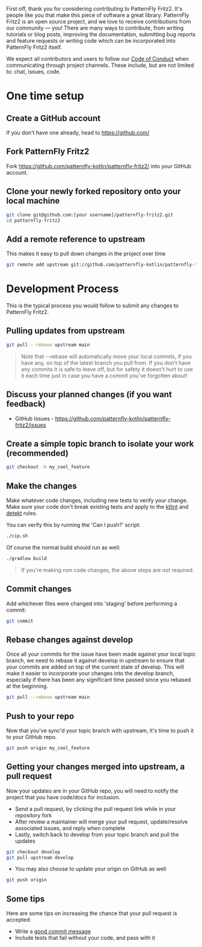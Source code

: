 First off, thank you for considering contributing to PatternFly Fritz2. It's people like you that make this piece of software a great library. PatternFly Fritz2 is an open source project, and we love to receive contributions from our community — you! There are many ways to contribute, from writing tutorials or blog posts, improving the documentation, submitting bug reports and feature requests or writing code which can be incorporated into PatternFly Fritz2 itself.

We expect all contributors and users to follow our [Code of Conduct](CODE_OF_CONDUCT.md) when communicating through project channels. These include, but are not limited to: chat, issues, code.

# One time setup

## Create a GitHub account

If you don't have one already, head to https://github.com/

## Fork PatternFly Fritz2

Fork https://github.com/patternfly-kotlin/patternfly-fritz2/ into your GitHub account.

## Clone your newly forked repository onto your local machine

```bash
git clone git@github.com:[your username]/patternfly-fritz2.git
cd patternfly-fritz2
```

## Add a remote reference to upstream

This makes it easy to pull down changes in the project over time

```bash
git remote add upstream git://github.com/patternfly-kotlin/patternfly-fritz2.git
```

# Development Process

This is the typical process you would follow to submit any changes to PatternFly Fritz2.

## Pulling updates from upstream

```bash
git pull --rebase upstream main
```

> Note that --rebase will automatically move your local commits, if you have
> any, on top of the latest branch you pull from.
> If you don't have any commits it is safe to leave off, but for safety it
> doesn't hurt to use it each time just in case you have a commit you've
> forgotten about!

## Discuss your planned changes (if you want feedback)

* GitHub Issues - https://github.com/patternfly-kotlin/patternfly-fritz2/issues

## Create a simple topic branch to isolate your work (recommended)

```bash
git checkout -b my_cool_feature
```

## Make the changes

Make whatever code changes, including new tests to verify your change. Make sure your code don't break existing tests and apply to the [ktlint](https://ktlint.github.io/#rules) and [detekt](config/detekt/detekt.yml) rules. 

You can verify this by running the 'Can I push?' script:

```bash
./cip.sh
```

Of course the normal build should run as well:

```bash
./gradlew build
```

> If you're making non code changes, the above steps are not required.

## Commit changes

Add whichever files were changed into 'staging' before performing a commit:

```bash
git commit
```

## Rebase changes against develop

Once all your commits for the issue have been made against your local topic branch, we need to rebase it against develop in upstream to ensure that your commits are added on top of the current state of develop. This will make it easier to incorporate your changes into the develop branch, especially if there has been any significant time passed since you rebased at the beginning.

```bash
git pull --rebase upstream main
```

## Push to your repo

Now that you've sync'd your topic branch with upstream, it's time to push it to your GitHub repo. 

```bash
git push origin my_cool_feature
```

## Getting your changes merged into upstream, a pull request

Now your updates are in your GitHub repo, you will need to notify the project that you have code/docs for inclusion.

* Send a pull request, by clicking the pull request link while in your repository fork
* After review a maintainer will merge your pull request, update/resolve associated issues, and reply when complete
* Lastly, switch back to develop from your topic branch and pull the updates

```bash
git checkout develop
git pull upstream develop
```

* You may also choose to update your origin on GitHub as well

```bash
git push origin
```

## Some tips

Here are some tips on increasing the chance that your pull request is accepted:

* Write a [good commit message](http://tbaggery.com/2008/04/19/a-note-about-git-commit-messages.html)
* Include tests that fail without your code, and pass with it
